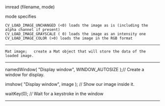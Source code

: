 #

   imread (filename, mode)

 mode specifies
 
    CV_LOAD_IMAGE_UNCHANGED (<0) loads the image as is (including the alpha channel if present)
    CV_LOAD_IMAGE_GRAYSCALE ( 0) loads the image as an intensity one
    CV_LOAD_IMAGE_COLOR (>0) loads the image in the RGB format



---------------------

    Mat image;   create a Mat object that will store the data of the loaded image.

---------------------
 
   namedWindow( "Display window", WINDOW_AUTOSIZE );// Create a window for display.


   imshow( "Display window", image );      // Show our image inside it.


   waitKey(0);      // Wait for a keystroke in the window

--------------------


